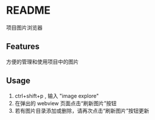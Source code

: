 # README

项目图片浏览器

## Features

方便的管理和使用项目中的图片

## Usage

1. ctrl+shift+p , 输入 "image explore"
2. 在弹出的 webview 页面点击“刷新图片”按钮
3. 若有图片目录添加或删除，请再次点击“刷新图片”按钮更新
